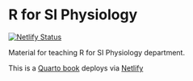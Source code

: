 # R for SI Physiology

[![Netlify Status](https://api.netlify.com/api/v1/badges/7309c910-a110-468b-8c70-22aa55e2d4b9/deploy-status)](https://app.netlify.com/sites/r4sips/deploys)

Material for teaching R for SI Physiology department.

This is a [Quarto book](https://quarto.org/docs/books/) deploys via [Netlify](https://r4sips.netlify.app)

